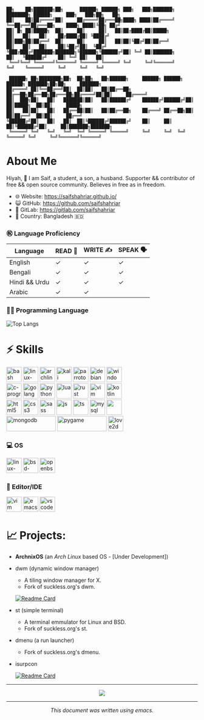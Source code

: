 <!----

![stats](https://github-readme-streak-stats.herokuapp.com/?user=saifshahriar)

--->
```
██╗    ██╗███████╗██╗      ██████╗ ██████╗ ███╗   ███╗███████╗    ████████╗ ██████╗     ███╗   ███╗██╗   ██╗
██║    ██║██╔════╝██║     ██╔════╝██╔═══██╗████╗ ████║██╔════╝    ╚══██╔══╝██╔═══██╗    ████╗ ████║╚██╗ ██╔╝
██║ █╗ ██║█████╗  ██║     ██║     ██║   ██║██╔████╔██║█████╗         ██║   ██║   ██║    ██╔████╔██║ ╚████╔╝ 
██║███╗██║██╔══╝  ██║     ██║     ██║   ██║██║╚██╔╝██║██╔══╝         ██║   ██║   ██║    ██║╚██╔╝██║  ╚██╔╝  
╚███╔███╔╝███████╗███████╗╚██████╗╚██████╔╝██║ ╚═╝ ██║███████╗       ██║   ╚██████╔╝    ██║ ╚═╝ ██║   ██║   
 ╚══╝╚══╝ ╚══════╝╚══════╝ ╚═════╝ ╚═════╝ ╚═╝     ╚═╝╚══════╝       ╚═╝    ╚═════╝     ╚═╝     ╚═╝   ╚═╝   
                                                                                                            
 ██████╗ ██╗████████╗██╗  ██╗██╗   ██╗██████╗     ██████╗ ██████╗  ██████╗ ███████╗██╗██╗     ███████╗      
██╔════╝ ██║╚══██╔══╝██║  ██║██║   ██║██╔══██╗    ██╔══██╗██╔══██╗██╔═══██╗██╔════╝██║██║     ██╔════╝      
██║  ███╗██║   ██║   ███████║██║   ██║██████╔╝    ██████╔╝██████╔╝██║   ██║█████╗  ██║██║     █████╗        
██║   ██║██║   ██║   ██╔══██║██║   ██║██╔══██╗    ██╔═══╝ ██╔══██╗██║   ██║██╔══╝  ██║██║     ██╔══╝        
╚██████╔╝██║   ██║   ██║  ██║╚██████╔╝██████╔╝    ██║     ██║  ██║╚██████╔╝██║     ██║███████╗███████╗      
 ╚═════╝ ╚═╝   ╚═╝   ╚═╝  ╚═╝ ╚═════╝ ╚═════╝     ╚═╝     ╚═╝  ╚═╝ ╚═════╝ ╚═╝     ╚═╝╚══════╝╚══════╝      
 ```

# About Me
Hiyah, 👋 I am Saif, a student, a son, a husband. Supporter && contributor of free && open source community. Believes in free as in freedom.
- 🌐 Website:      https://saifshahriar.github.io/
- 😺 GitHub:		https://github.com/saifshahriar
- 🦊 GitLab:			https://gitlab.com/saifshahriar
- 🗾 Country:				Bangladesh 🇧🇩

### ㊗ Language Proficiency

| Language      | READ 📖 | WRITE ✍ | SPEAK 🗣 |
|---------------|---------|---------|------------|
| English       | ✓       | ✓       | ✓          |
| Bengali       | ✓       | ✓       | ✓          |
| Hindi && Urdu | ✓       | ✓       | ✓          |
| Arabic        | ✓       | ✓       |            |   

### 👨‍💻 Programming Language
<!---
     - C,
    - **Shell** (POSIX && Bash), 
    - Python, 🐍 
    - Go, 🐹
    - Lua, 🌙
    - Rust. 🦀
  - Others: 
      - HTML, 
      - XML, 
      - CSS.
---> 

  ![Top Langs](https://github-readme-stats.vercel.app/api/top-langs/?username=saifshahriar&langs_count=20&layout=compact&exclude_repo=saifshahriar.github.io&hide=javascript,css,makefile,roff&theme=tokyonight)

# ⚡ Skills
  <a href="https://www.gnu.org/software/bash/"><img src="https://upload.wikimedia.org/wikipedia/commons/4/4b/Bash_Logo_Colored.svg" alt="bash" width="40" height="40"/></a>
  <a href="https://www.kernel.org/"><img src="https://upload.wikimedia.org/wikipedia/commons/3/35/Tux.svg" alt="linux-tux" width="40" height="40"/></a>
  <a href="https://archlinux.org/"><img src="https://upload.wikimedia.org/wikipedia/commons/a/a5/Archlinux-icon-crystal-64.svg" alt="archlinux" width="40" height="40"/></a>
  <a href="https://kali.org"><img src="https://upload.wikimedia.org/wikipedia/commons/2/2b/Kali-dragon-icon.svg" alt="kali" width="40" height="40"/></a>
  <a href="https://www.parrotsec.org/"><img src="https://upload.wikimedia.org/wikipedia/commons/4/45/Parrot_Logo.png" alt="parrotos" width="40" height="40"/></a>
  <a href="https://debian.org"><img src="https://www.debian.org/logos/openlogo-nd.svg" alt="debian" width="40" height="40"/></a>
  <a href="#"><img src="https://upload.wikimedia.org/wikipedia/commons/5/5f/Windows_logo_-_2012.svg" alt="windows" width="40" height="40"/></a>
  <br />
  <a href="https://www.iso.org/standard/74528.html"><img src="https://upload.wikimedia.org/wikipedia/commons/1/18/C_Programming_Language.svg" alt="c-programming" width="40" height="40"/></a>
  <a href="https://golang.org/"><img src="https://upload.wikimedia.org/wikipedia/commons/2/2d/Go_gopher_favicon.svg" alt="golang" width="40" height="40"/></a>
  <a href="https://www.python.org/"><img src="https://upload.wikimedia.org/wikipedia/commons/c/c3/Python-logo-notext.svg" alt="python" width="40" height="40"/></a>
  <a href="https://www.lua.org/"><img src="https://upload.wikimedia.org/wikipedia/commons/c/cf/Lua-Logo.svg" alt="lua" width="40" height="40"/></a>
  <a href="https://www.rust-lang.org/"><img src="https://upload.wikimedia.org/wikipedia/commons/d/d5/Rust_programming_language_black_logo.svg" alt="rust" width="40" height="40"/></a>
  <a href="https://www.vim.org/"><img src="https://upload.wikimedia.org/wikipedia/commons/9/9f/Vimlogo.svg" alt="vim" width="40" height="40"/></a>
  <a href="https://kotlinlang.org/"><img src="https://upload.wikimedia.org/wikipedia/commons/0/06/Kotlin_Icon.svg" alt="kotlin" width="40" height="40"/></a>
  <br />
  <a href="https://www.w3.org/"><img src="https://upload.wikimedia.org/wikipedia/commons/3/38/HTML5_Badge.svg" alt="html5" width="40" height="40"/></a>
  <a href="https://www.w3.org/"><img src="https://upload.wikimedia.org/wikipedia/commons/6/62/CSS3_logo.svg" alt="css3" width="40" height="40"/></a>
  <a href="https://sass-lang.com/"><img src="https://upload.wikimedia.org/wikipedia/commons/9/96/Sass_Logo_Color.svg" alt="sass" width="40" height="40"/></a>
  <a href="https://www.javascript.com/"><img src="https://upload.wikimedia.org/wikipedia/commons/9/99/Unofficial_JavaScript_logo_2.svg" alt="js" width="40" height="40"/></a>
  <a href="https://www.typescriptlang.org/"><img src="https://upload.wikimedia.org/wikipedia/commons/4/4c/Typescript_logo_2020.svg" alt="ts" width="40" height="40"/></a>
  <a href="https://www.mysql.com/"><img src="https://upload.wikimedia.org/wikipedia/commons/b/b2/Database-mysql.svg" alt="mysql" width="40" height="40"/></a>
  <a href="https://www.sqlite.org/index.html"><img src="https://upload.wikimedia.org/wikipedia/commons/9/97/Sqlite-square-icon.svg" alt="" width="40" height="40"/></a>
  <br/>
  <a href="https://www.mongodb.com/"><img src="https://upload.wikimedia.org/wikipedia/commons/9/93/MongoDB_Logo.svg" alt="mongodb" width="130" height="40"/></a>
  <a href="https://www.pygame.org/news"><img src="https://upload.wikimedia.org/wikipedia/commons/b/be/Pygame_logo.svg" alt="pygame" width="130" height="40"/></a>
  <a href="https://love2d.org/"><img src="https://raw.githubusercontent.com/love2d/love/457480548648ea894905c5f70a5d4cedfa64f105/platform/unix/love.svg" alt="love2d" width="40" height="40"/></a>
  <!--  <a href=""><img src="" alt="" width="40" height="40"/></a>
  <a href=""><img src="" alt="" width="40" height="40"/></a>
  <a href=""><img src="" alt="" width="40" height="40"/></a> -->

### 💻 OS
  <a href="https://www.kernel.org/"><img src="https://upload.wikimedia.org/wikipedia/commons/3/35/Tux.svg" alt="linux-tux" width="40" height="40"/></a>
  <a href="https://www.bsd.org/"><img src="https://upload.wikimedia.org/wikipedia/commons/thumb/4/40/Daemon-phk.svg/800px-Daemon-phk.svg.png" alt="bsd-daemon" width="40" height="40"/></a>
  <a href="https://www.openbsd.org/"><img src="https://upload.wikimedia.org/wikipedia/commons/2/22/Puffy-openbsd.gif" alt="openbsd" width="40" height="40"/></a>
  
### 📒 Editor/IDE
  <a href="https://www.vim.org/"><img src="https://upload.wikimedia.org/wikipedia/commons/9/9f/Vimlogo.svg" alt="vim" width="40" height="40"/></a>
  <a href="https://www.gnu.org/software/emacs/"><img src="https://upload.wikimedia.org/wikipedia/commons/0/04/Emacs_Faenza.svg" alt="emacs" width="40" height="40"/></a>
  <a href="https://code.visualstudio.com"><img src="https://github.com/keikomori/icons-badges/blob/master/icons/VSCode/vscode.svg" alt="vscode" width="40" height="40"/></a>
    
# 📈 Projects:
  - **ArchnixOS** (an <i>Arch Linux</i> based OS - [Under Development])
  - dwm (dynamic window manager)
    - A tiling window manager for X.
    - Fork of suckless.org's dwm.
    
    [![Readme Card](https://github-readme-stats.vercel.app/api/pin/?username=saifshahriar&repo=dwm-saif&show_icons=true&theme=tokyonight)](https://github.com/saifshahriar/dwm-saif)
    
  - st (simple terminal)
    - A terminal emmulator for Linux and BSD.
    - Fork of suckless.org's st.
  - dmenu (a run launcher)
    - Fork of suckless.org's dmenu.
  - isurpcon

    [![Readme Card](https://github-readme-stats.vercel.app/api/pin/?username=saifshahriar&repo=isurpcon&show_icons=true&theme=tokyonight)](https://github.com/saifshahriar/isurpcon)


-------------------------------------------------------------------------------

<p align=center>
    <img src="https://github-readme-stats.vercel.app/api?username=saifshahriar&show_icons=true&theme=tokyonight" />
</p>

-------------------------------------------------------------------------------

<p align=center>
    <i>This document was written using emacs.</i>
</p>
